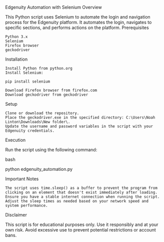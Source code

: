 Edgenuity Automation with Selenium
Overview

This Python script uses Selenium to automate the login and navigation process for the Edgenuity platform. It automates the login, navigates to specific sections, and performs actions on the platform.
Prerequisites

    Python 3.x
    Selenium
    Firefox browser
    geckodriver

Installation

    Install Python from python.org
    Install Selenium:

    pip install selenium

    Download Firefox browser from firefox.com
    Download geckodriver from geckodriver

Setup

    Clone or download the repository.
    Place the geckodriver.exe in the specified directory: C:\Users\Noah Linton\Downloads\New folder\.
    Update the username and password variables in the script with your Edgenuity credentials.

Execution

Run the script using the following command:

bash

python edgenuity_automation.py

Important Notes

    The script uses time.sleep() as a buffer to prevent the program from clicking on an element that doesn't exist immediately after loading.
    Ensure you have a stable internet connection when running the script.
    Adjust the sleep times as needed based on your network speed and system performance.

Disclaimer

This script is for educational purposes only. Use it responsibly and at your own risk. Avoid excessive use to prevent potential restrictions or account bans.
